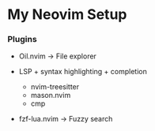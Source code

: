 # My Neovim Setup

### Plugins

* Oil.nvim -> File explorer

* LSP + syntax highlighting + completion
    * nvim-treesitter
    * mason.nvim
    * cmp 

* fzf-lua.nvim -> Fuzzy search

